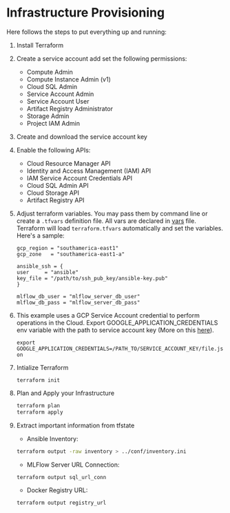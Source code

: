# Infrastructure Provisioning

Here follows the steps to put everything up and running:

1. Install Terraform

1. Create a service account add set the following permissions:
    - Compute Admin
    - Compute Instance Admin (v1)
    - Cloud SQL Admin
    - Service Account Admin
    - Service Account User
    - Artifact Registry Administrator
    - Storage Admin
    - Project IAM Admin
    
1. Create and download the service account key

1. Enable the following APIs: 
    - Cloud Resource Manager API
    - Identity and Access Management (IAM) API
    - IAM Service Account Credentials API
    - Cloud SQL Admin API
    - Cloud Storage API
    - Artifact Registry API

1. Adjust terraform variables. You may pass them by command line or create a `.tfvars` definition file. All vars are declared in [vars](vars.tf) file. Terraform will load `terraform.tfvars` automatically and set the variables. Here's a sample:

    ```
    gcp_region = "southamerica-east1"
    gcp_zone   = "southamerica-east1-a"

    ansible_ssh = {
    user     = "ansible"
    key_file = "/path/to/ssh_pub_key/ansible-key.pub"
    }

    mlflow_db_user = "mlflow_server_db_user"
    mlflow_db_pass = "mlflow_server_db_pass"
    ```

1. This example uses a GCP Service Account credential to perform operations in the Cloud. Export GOOGLE_APPLICATION_CREDENTIALS env variable with the path to service account key 
(More on this [here](https://registry.terraform.io/providers/hashicorp/google/latest/docs/guides/getting_started)).

    `export GOOGLE_APPLICATION_CREDENTIALS=/PATH_TO/SERVICE_ACCOUNT_KEY/file.json`

1. Intialize Terraform

    `terraform init`

1. Plan and Apply your Infrastructure

    ```sh
    terraform plan
    terraform apply
    ```

1. Extract important information from tfstate
    - Ansible Inventory: 
    ```sh
    terraform output -raw inventory > ../conf/inventory.ini
    ```
    - MLFlow Server URL Connection:
    ```sh
    terraform output sql_url_conn
    ```
    - Docker Registry URL:
    ```sh
    terraform output registry_url
    ```
    
